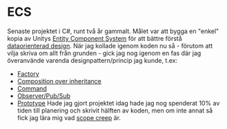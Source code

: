 # ECS
Senaste projektet i C#, runt två år gammalt.
Målet var att bygga en "enkel" kopia av Unitys [Entity Component System](https://docs.unity3d.com/Packages/com.unity.entities@0.17/manual/index.html) för att bättre förstå [dataorienterad design](https://en.wikipedia.org/wiki/Data-oriented_design).
När jag kollade igenom koden nu så - förutom att vilja skriva om allt från grunden - gick jag nog igenom en fas där jag överanvände varenda designpattern/princip jag kunde, t.ex:
- [Factory](https://en.wikipedia.org/wiki/Factory_method_pattern)
- [Composition over inheritance](https://en.wikipedia.org/wiki/Composition_over_inheritance)
- [Command](https://en.wikipedia.org/wiki/Command_pattern)
- [Observer/Pub/Sub](https://codewithshadman.com/publish-subscribe-design-pattern-in-csharp/)
- [Prototype](https://www.dofactory.com/net/prototype-design-pattern)
Hade jag gjort projektet idag hade jag nog spenderat 10% av tiden till planering och skrivit hälften av koden, men om inte annat så fick jag lära mig vad [scope creep](https://en.wikipedia.org/wiki/Scope_creep) är. 
